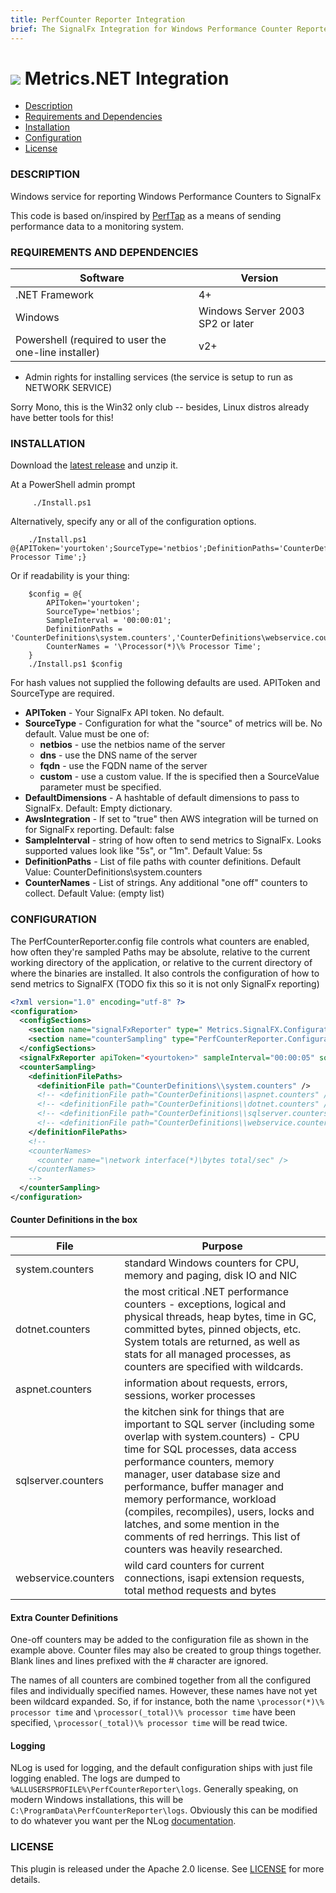 ```yaml
---
title: PerfCounter Reporter Integration
brief: The SignalFx Integration for Windows Performance Counter Reporter.
---
```


# ![](https://github.com/signalfx/Integrations/blob/master/win-perfcounter/img/integrations_windows.png) Metrics.NET Integration

- [Description](#description)
- [Requirements and Dependencies](#requirements-and-dependencies)
- [Installation](#installation)
- [Configuration](#configuration)
- [License](#license)

### DESCRIPTION

Windows service for reporting Windows Performance Counters to SignalFx

This code is based on/inspired by [PerfTap](https://github.com/Iristyle/PerfTap) as a means of sending performance data to a monitoring system.

### REQUIREMENTS AND DEPENDENCIES

| Software          | Version        |
|-------------------|----------------|
| .NET Framework    |  4+ |
| Windows   | Windows Server 2003 SP2 or later |  
| Powershell (required to user the one-line installer) | v2+ |

* Admin rights for installing services (the service is setup to run as NETWORK SERVICE)

Sorry Mono, this is the Win32 only club -- besides, Linux distros already have better tools for this!

### INSTALLATION

Download the [latest release](https://github.com/signalfx/PerfCounterReporter/releases) and unzip it.

At a PowerShell admin prompt

```
     ./Install.ps1
```

Alternatively, specify any or all of the configuration options.

```
    ./Install.ps1 @{APIToken='yourtoken';SourceType='netbios';DefinitionPaths='CounterDefinitions\system.counters','CounterDefinitions\webservice.counters';CounterNames='\Processor(*)\% Processor Time';}
```

Or if readability is your thing:

```
    $config = @{
        APIToken='yourtoken';
        SourceType='netbios';
        SampleInterval = '00:00:01';
        DefinitionPaths = 'CounterDefinitions\system.counters','CounterDefinitions\webservice.counters';
        CounterNames = '\Processor(*)\% Processor Time';
    }
    ./Install.ps1 $config
```

For hash values not supplied the following defaults are used. APIToken and SourceType are required.  

* **APIToken** - Your SignalFx API token. No default.
* **SourceType** - Configuration for what the "source" of metrics will be. No default. Value must be one of:
	* **netbios** - use the netbios name of the server
	* **dns** - use the DNS name of the server
	* **fqdn** - use the FQDN name of the server
	* **custom** - use a custom value. If the is specified then a SourceValue parameter must be specified.
* **DefaultDimensions** - A hashtable of default dimensions to pass to SignalFx. Default: Empty dictionary.
* **AwsIntegration** - If set to "true" then AWS integration will be turned on for SignalFx reporting. Default: false
* **SampleInterval** - string of how often to send metrics to SignalFx. Looks supported values look like "5s", or "1m". Default Value: 5s
* **DefinitionPaths** - List of file paths with counter definitions. Default Value: CounterDefinitions\system.counters
* **CounterNames** - List of strings. Any additional "one off" counters to collect. Default Value: (empty list)

### CONFIGURATION

The PerfCounterReporter.config file controls what counters are enabled, how often they're sampled  Paths may be absolute, relative to the current working directory of the application, or relative to the current directory of where the binaries are installed.
It also controls the configuration of how to send metrics to SignalFX (TODO fix this so it is not only SignalFx reporting)

```xml
<?xml version="1.0" encoding="utf-8" ?>
<configuration>
  <configSections>
    <section name="signalFxReporter" type=" Metrics.SignalFX.Configuration.SignalFxReporterConfiguration, Metrics.NET.SignalFX"/>
    <section name="counterSampling" type="PerfCounterReporter.Configuration.CounterSamplingConfiguration, PerfCounterReporter" />
  </configSections>
  <signalFxReporter apiToken="<yourtoken>" sampleInterval="00:00:05" sourceType="netbios"/>
  <counterSampling>
    <definitionFilePaths>
      <definitionFile path="CounterDefinitions\\system.counters" />
      <!-- <definitionFile path="CounterDefinitions\\aspnet.counters" /> -->
      <!-- <definitionFile path="CounterDefinitions\\dotnet.counters" /> -->
      <!-- <definitionFile path="CounterDefinitions\\sqlserver.counters" /> -->
      <!-- <definitionFile path="CounterDefinitions\\webservice.counters" /> -->
    </definitionFilePaths>
    <!--
    <counterNames>
      <counter name="\network interface(*)\bytes total/sec" />
    </counterNames>
    -->
  </counterSampling>
</configuration>
```

#### Counter Definitions in the box

| File       | Purpose      |
|------------|--------------|
| system.counters | standard Windows counters for CPU, memory and paging, disk IO and NIC |
| dotnet.counters | the most critical .NET performance counters - exceptions, logical and physical threads, heap bytes, time in GC, committed bytes, pinned objects, etc. System totals are returned, as well as stats for all managed processes, as counters are specified with wildcards. |
| aspnet.counters | information about requests, errors, sessions, worker processes |
| sqlserver.counters  | the kitchen sink for things that are important to SQL server (including some overlap with system.counters) - CPU time for SQL processes, data access performance counters, memory manager, user database size and performance, buffer manager and memory performance, workload (compiles, recompiles), users, locks and latches, and some mention in the comments of red herrings. This list of counters was heavily researched. |
| webservice.counters | wild card counters for current connections, isapi extension requests, total method requests and bytes |

#### Extra Counter Definitions

One-off counters may be added to the configuration file as shown in the example above.  Counter files may also be created to group things together.  Blank lines and lines prefixed with the # character are ignored.

The names of all counters are combined together from all the configured files and individually specified names.  However, these names have not yet been wildcard expanded.  So, if for instance, both the name `\processor(*)\% processor time` and `\processor(_total)\% processor time` have been specified, `\processor(_total)\% processor time` will be read twice.

#### Logging

NLog is used for logging, and the default configuration ships with just file logging enabled.  The logs are dumped to `%ALLUSERSPROFILE%\PerfCounterReporter\logs`.  Generally speaking, on modern Windows installations, this will be `C:\ProgramData\PerfCounterReporter\logs`.  Obviously this can be modified to do whatever you want per the NLog [documentation](http://nlog-project.org/wiki/Configuration_File).

### LICENSE

This plugin is released under the Apache 2.0 license. See [LICENSE](https://github.com/signalfx/PerfCounterReporter/blob/master/LICENSE) for more details.
